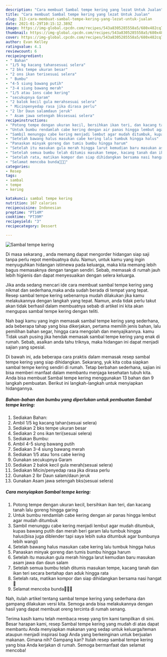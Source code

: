 ```yaml
---
description: "Cara membuat Sambal tempe kering yang lezat Untuk Jualan"
title: "Cara membuat Sambal tempe kering yang lezat Untuk Jualan"
slug: 313-cara-membuat-sambal-tempe-kering-yang-lezat-untuk-jualan
date: 2021-01-29T10:15:12.389Z
image: https://img-global.cpcdn.com/recipes/543a8305285558a5/680x482cq70/sambal-tempe-kering-foto-resep-utama.jpg
thumbnail: https://img-global.cpcdn.com/recipes/543a8305285558a5/680x482cq70/sambal-tempe-kering-foto-resep-utama.jpg
cover: https://img-global.cpcdn.com/recipes/543a8305285558a5/680x482cq70/sambal-tempe-kering-foto-resep-utama.jpg
author: Evan Kelley
ratingvalue: 4.1
reviewcount: 6
recipeingredient:
- " Bahan"
- "1/5 kg kacang tahansesuai selera"
- "2 bks tempe ukuran besar"
- "2 ons ikan terisesuai selera"
- " Bumbu"
- "4-5 siung bawang putih"
- "3-4 siung bawang merah"
- "1/5 atau 1ons cabe kering"
- "secukupnya Garam"
- "2 balok kecil gula merahsesuai selera"
- " Micinpenyedap rasa jika dirasa perlu"
- "2 lbr Daun salamdaun jeruk"
- " Asam jawa setengah bkssesuai selera"
recipeinstructions:
- "Potong tempe dengan ukuran kecil, bersihkan ikan teri, dan kacang tanah lalu goreng hingga garing"
- "Untuk bumbu rendamlah cabe kering dengan air panas hingga lembut agar mudah ditumbuk"
- "Sambil menunggu cabe kering menjadi lembut agar mudah ditumbuk, kupas bawang putih dan merah beri garam lalu tumbuk hingga halus(bisa juga diblender tapi saya lebih suka ditumbuk agar bumbunya lebih wangi)"
- "Setelah bawang halus masukan cabe kering lalu tumbuk hingga halus"
- "Panaskan minyak goreng dan tumis bumbu hingga harum"
- "Setelah itu masukan gula merah hingga larut kemudian baru masukan asam jawa dan daun salam"
- "Setelah semua bumbu telah ditumis masukan tempe, kacang tanah dan ikan teri secara bertahap dan aduk hingga rata"
- "Setelah rata, matikan kompor dan siap dihidangkan bersama nasi hangat💜"
- "Selamat mencoba bunda💜💜💜"
categories:
- Resep
tags:
- sambal
- tempe
- kering

katakunci: sambal tempe kering 
nutrition: 167 calories
recipecuisine: Indonesian
preptime: "PT14M"
cooktime: "PT39M"
recipeyield: "3"
recipecategory: Dessert

---
```



![Sambal tempe kering](https://img-global.cpcdn.com/recipes/543a8305285558a5/680x482cq70/sambal-tempe-kering-foto-resep-utama.jpg)

Di masa  sekarang , anda memang dapat mengorder hidangan siap saji tanpa perlu repot membuatnya dulu. Namun, untuk kamu yang ingin menyuguhkan hidangan istimewa pada keluarga, maka kita memang lebih bagus memasaknya dengan tangan sendiri. Sebab, memasak di rumah jauh lebih higienis dan dapat menyesuaikan dengan selera keluarga.

Jika anda sedang mencari ide cara membuat sambal tempe kering yang nikmat dan sederhana,maka anda sudah berada di tempat yang tepat. Resep sambal tempe kering  sebenarnya mudah dilakukan jika kamu melakukannya dengan langkah yang tepat. Namun, anda tidak perlu takut akan tidak berhasil dalam membuatnya 
sebab di artikel ini kita akan mengupas sambal tempe kering dengan teliti.  



Nah bagi kamu yang ingin memasak sambal tempe kering yang sederhana, ada beberapa tahap yang bisa dikerjakan, pertama memilih jenis bahan, lalu pemilihan bahan segar, hingga cara mengolah dan menyajikannya. kamu Tidak usah pusing jika hendak memasak sambal tempe kering yang enak di rumah. Sebab, asalkan anda  tahu triknya, maka hidangan ini dapat menjadi sajian yang spesial.

Di bawah ini, ada beberapa cara praktis  dalam memasak resep sambal tempe kering yang siap dihidangkan. Sekarang, yuk kita coba siapkan sambal tempe kering sendiri di rumah. Tetap berbahan sederhana, sajian ini bisa memberi manfaat dalam membantu menjaga kesehatan tubuh kita. Anda bisa membuat Sambal tempe kering menggunakan 13 bahan dan 9 langkah pembuatan. Berikut ini langkah-langkah untuk menyiapkan hidangannya.

<!--inarticleads1-->

##### Bahan-bahan dan bumbu yang diperlukan untuk pembuatan Sambal tempe kering:

1. Sediakan  Bahan:
1. Ambil 1/5 kg kacang tahan(sesuai selera)
1. Sediakan 2 bks tempe ukuran besar
1. Sediakan 2 ons ikan teri(sesuai selera)
1. Sediakan  Bumbu:
1. Ambil 4-5 siung bawang putih
1. Sediakan 3-4 siung bawang merah
1. Sediakan 1/5 atau 1ons cabe kering
1. Gunakan secukupnya Garam
1. Sediakan 2 balok kecil gula merah(sesuai selera)
1. Sediakan  Micin/penyedap rasa jika dirasa perlu
1. Gunakan 2 lbr Daun salam/daun jeruk
1. Gunakan  Asam jawa setengah bks(sesuai selera)




<!--inarticleads2-->

##### Cara menyiapkan Sambal tempe kering:

1. Potong tempe dengan ukuran kecil, bersihkan ikan teri, dan kacang tanah lalu goreng hingga garing
1. Untuk bumbu rendamlah cabe kering dengan air panas hingga lembut agar mudah ditumbuk
1. Sambil menunggu cabe kering menjadi lembut agar mudah ditumbuk, kupas bawang putih dan merah beri garam lalu tumbuk hingga halus(bisa juga diblender tapi saya lebih suka ditumbuk agar bumbunya lebih wangi)
1. Setelah bawang halus masukan cabe kering lalu tumbuk hingga halus
1. Panaskan minyak goreng dan tumis bumbu hingga harum
1. Setelah itu masukan gula merah hingga larut kemudian baru masukan asam jawa dan daun salam
1. Setelah semua bumbu telah ditumis masukan tempe, kacang tanah dan ikan teri secara bertahap dan aduk hingga rata
1. Setelah rata, matikan kompor dan siap dihidangkan bersama nasi hangat💜
1. Selamat mencoba bunda💜💜💜




Nah, itulah artikel tentang  sambal tempe kering  yang sederhana dan gampang dilakukan versi kita. Semoga anda bisa melakukannya dengan hasil yang dapat membuat oreng tercinta di rumah senang. 

Terima kasih kamu telah membaca resep yang tim kami tampilkan di sini. Besar harapan kami, resep  Sambal tempe kering yang mudah di atas dapat membantu Anda menyiapkan makanan yang sedap untuk keluarga/teman ataupun menjadi inspirasi bagi Anda yang berkeinginan untuk berjualan makanan. Gimana nih? Gampang kan? Itulah resep sambal tempe kering yang bisa Anda kerjakan di rumah. Semoga bermanfaat dan selamat mencoba!

